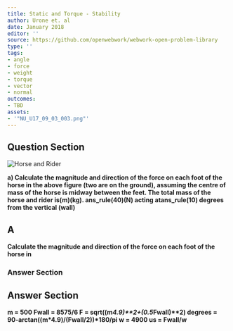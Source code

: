 ```yaml
---
title: Static and Torque - Stability
author: Urone et. al
date: January 2018
editor: ''
source: https://github.com/openwebwork/webwork-open-problem-library
type: ''
tags:
- angle
- force
- weight
- torque
- vector
- normal
outcomes:
- TBD
assets:
- '"NU_U17_09_03_003.png"'
---
```


## Question Section 

![Horse and Rider]("NU_U17_09_03_003.png")

<b>
a) Calculate the magnitude and direction of the force on each foot of the horse in
the above figure (two are on the ground), assuming the centre of mass of the horse is
midway between the feet. The total mass of the horse and rider is(m)(kg).
ans_rule(40)(N) acting atans_rule(10) degrees from the vertical (wall)

## A
Calculate the magnitude and direction of the force on each foot of the horse in
### Answer Section


## Answer Section

m = 500
Fwall = 8575/6
F = sqrt((m*4.9)**2+(0.5*Fwall)**2)
degrees = 90-arctan((m*4.9)/(Fwall/2))*180/pi
w = 4900
us = Fwall/w